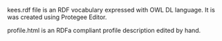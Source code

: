 kees.rdf file is an RDF vocabulary expressed with OWL DL language. It is was created using Protegee Editor.

profile.html is an RDFa compliant profile description edited by hand.
